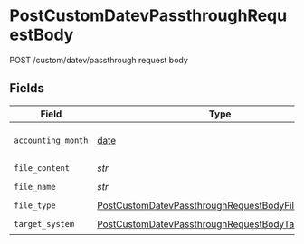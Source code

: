 # PostCustomDatevPassthroughRequestBody

POST /custom/datev/passthrough request body


## Fields

| Field                                                                                                                             | Type                                                                                                                              | Required                                                                                                                          | Description                                                                                                                       |
| --------------------------------------------------------------------------------------------------------------------------------- | --------------------------------------------------------------------------------------------------------------------------------- | --------------------------------------------------------------------------------------------------------------------------------- | --------------------------------------------------------------------------------------------------------------------------------- |
| `accounting_month`                                                                                                                | [date](https://docs.python.org/3/library/datetime.html#date-objects)                                                              | :heavy_check_mark:                                                                                                                | YYYY-MM-DDTHH:mm:ss.sssZ<br/><br/>[](https://developer.mozilla.org/en-US/docs/Web/JavaScript/Reference/Global_Objects/Date/toISOString) |
| `file_content`                                                                                                                    | *str*                                                                                                                             | :heavy_check_mark:                                                                                                                | N/A                                                                                                                               |
| `file_name`                                                                                                                       | *str*                                                                                                                             | :heavy_check_mark:                                                                                                                | N/A                                                                                                                               |
| `file_type`                                                                                                                       | [PostCustomDatevPassthroughRequestBodyFileType](../../models/operations/postcustomdatevpassthroughrequestbodyfiletype.md)         | :heavy_check_mark:                                                                                                                | N/A                                                                                                                               |
| `target_system`                                                                                                                   | [PostCustomDatevPassthroughRequestBodyTargetSystem](../../models/operations/postcustomdatevpassthroughrequestbodytargetsystem.md) | :heavy_check_mark:                                                                                                                | N/A                                                                                                                               |